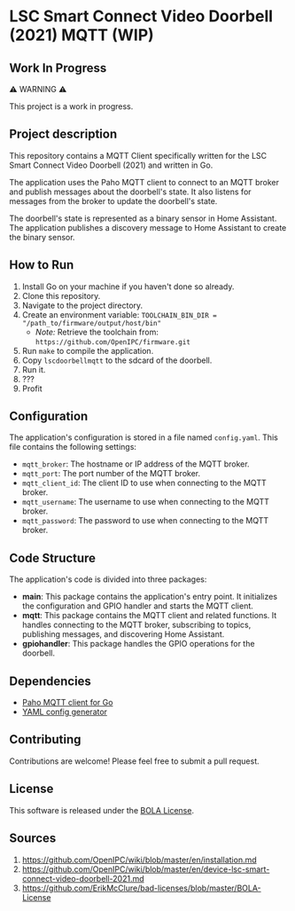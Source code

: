 # LSC Smart Connect Video Doorbell (2021) MQTT (WIP)

## Work In Progress

⚠️ WARNING ⚠️

This project is a work in progress.

## Project description

This repository contains a MQTT Client specifically written for the LSC Smart Connect Video Doorbell (2021) and written in Go.

The application uses the Paho MQTT client to connect to an MQTT broker and publish messages about the doorbell's state. It also listens for messages from the broker to update the doorbell's state.

The doorbell's state is represented as a binary sensor in Home Assistant. The application publishes a discovery message to Home Assistant to create the binary sensor.

## How to Run

1. Install Go on your machine if you haven't done so already.
2. Clone this repository.
3. Navigate to the project directory.
4. Create an environment variable: `TOOLCHAIN_BIN_DIR = "/path_to/firmware/output/host/bin"`
    * *Note:* Retrieve the toolchain from: `https://github.com/OpenIPC/firmware.git`
5. Run `make` to compile the application.
6. Copy `lscdoorbellmqtt` to the sdcard of the doorbell.
7. Run it.
8. ???
9. Profit

## Configuration

The application's configuration is stored in a file named `config.yaml`. This file contains the following settings:

- `mqtt_broker`: The hostname or IP address of the MQTT broker.
- `mqtt_port`: The port number of the MQTT broker.
- `mqtt_client_id`: The client ID to use when connecting to the MQTT broker.
- `mqtt_username`: The username to use when connecting to the MQTT broker.
- `mqtt_password`: The password to use when connecting to the MQTT broker.

## Code Structure

The application's code is divided into three packages:

- **main**: This package contains the application's entry point. It initializes the configuration and GPIO handler and starts the MQTT client.
- **mqtt**: This package contains the MQTT client and related functions. It handles connecting to the MQTT broker, subscribing to topics, publishing messages, and discovering Home Assistant.
- **gpiohandler**: This package handles the GPIO operations for the doorbell.

## Dependencies

- [Paho MQTT client for Go](https://github.com/eclipse/paho.mqtt.golang)
- [YAML config generator](https://github.com/spf13/viper)

## Contributing

Contributions are welcome! Please feel free to submit a pull request.

## License

This software is released under the [BOLA License](LICENSE).

## Sources

1. https://github.com/OpenIPC/wiki/blob/master/en/installation.md
2. https://github.com/OpenIPC/wiki/blob/master/en/device-lsc-smart-connect-video-doorbell-2021.md
3. https://github.com/ErikMcClure/bad-licenses/blob/master/BOLA-License

